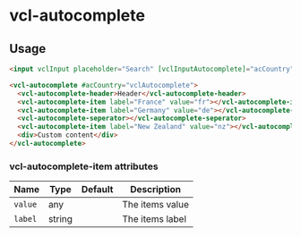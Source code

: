 # vcl-autocomplete

## Usage

```html
<input vclInput placeholder="Search" [vclInputAutocomplete]="acCountry" />

<vcl-autocomplete #acCountry="vclAutocomplete">
  <vcl-autocomplete-header>Header</vcl-autocomplete-header>
  <vcl-autocomplete-item label="France" value="fr"></vcl-autocomplete-item>
  <vcl-autocomplete-item label="Germany" value="de"></vcl-autocomplete-item>
  <vcl-autocomplete-seperator></vcl-autocomplete-seperator>
  <vcl-autocomplete-item label="New Zealand" value="nz"></vcl-autocomplete-item>
  <div>Custom content</div>
</vcl-autocomplete>

```

### vcl-autocomplete-item attributes

Name       | Type    | Default | Description
---------- | ------- | ------- | --------------------------------------
`value`    | any     |         | The items value
`label`    | string  |         | The items label
